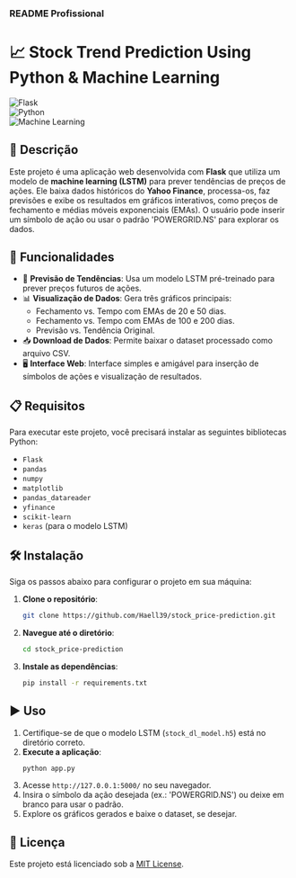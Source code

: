 ### README Profissional

# 📈 Stock Trend Prediction Using Python & Machine Learning

![Flask](https://img.shields.io/badge/Flask-000000?style=for-the-badge&logo=flask&logoColor=white)  
![Python](https://img.shields.io/badge/Python-3776AB?style=for-the-badge&logo=python&logoColor=white)  
![Machine Learning](https://img.shields.io/badge/Machine%20Learning-FF6F00?style=for-the-badge&logo=tensorflow&logoColor=white)

## 📝 Descrição

Este projeto é uma aplicação web desenvolvida com **Flask** que utiliza um modelo de **machine learning (LSTM)** para prever tendências de preços de ações. Ele baixa dados históricos do **Yahoo Finance**, processa-os, faz previsões e exibe os resultados em gráficos interativos, como preços de fechamento e médias móveis exponenciais (EMAs). O usuário pode inserir um símbolo de ação ou usar o padrão 'POWERGRID.NS' para explorar os dados.

## 🚀 Funcionalidades

- 🎯 **Previsão de Tendências**: Usa um modelo LSTM pré-treinado para prever preços futuros de ações.
- 📊 **Visualização de Dados**: Gera três gráficos principais:
  - Fechamento vs. Tempo com EMAs de 20 e 50 dias.
  - Fechamento vs. Tempo com EMAs de 100 e 200 dias.
  - Previsão vs. Tendência Original.
- 📥 **Download de Dados**: Permite baixar o dataset processado como arquivo CSV.
- 🖥️ **Interface Web**: Interface simples e amigável para inserção de símbolos de ações e visualização de resultados.

## 📋 Requisitos

Para executar este projeto, você precisará instalar as seguintes bibliotecas Python:

- `Flask`
- `pandas`
- `numpy`
- `matplotlib`
- `pandas_datareader`
- `yfinance`
- `scikit-learn`
- `keras` (para o modelo LSTM)

## 🛠️ Instalação

Siga os passos abaixo para configurar o projeto em sua máquina:

1. **Clone o repositório**:
   ```bash
   git clone https://github.com/Haell39/stock_price-prediction.git
   ```
2. **Navegue até o diretório**:
   ```bash
   cd stock_price-prediction
   ```
3. **Instale as dependências**:
   ```bash
   pip install -r requirements.txt
   ```

## ▶️ Uso

1. Certifique-se de que o modelo LSTM (`stock_dl_model.h5`) está no diretório correto.
2. **Execute a aplicação**:
   ```bash
   python app.py
   ```
3. Acesse `http://127.0.0.1:5000/` no seu navegador.
4. Insira o símbolo da ação desejada (ex.: 'POWERGRID.NS') ou deixe em branco para usar o padrão.
5. Explore os gráficos gerados e baixe o dataset, se desejar.

## 📜 Licença

Este projeto está licenciado sob a [MIT License](LICENSE).
